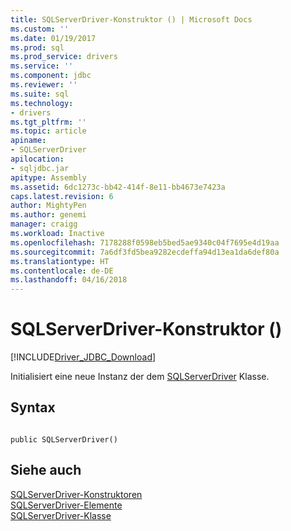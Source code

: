 ```yaml
---
title: SQLServerDriver-Konstruktor () | Microsoft Docs
ms.custom: ''
ms.date: 01/19/2017
ms.prod: sql
ms.prod_service: drivers
ms.service: ''
ms.component: jdbc
ms.reviewer: ''
ms.suite: sql
ms.technology:
- drivers
ms.tgt_pltfrm: ''
ms.topic: article
apiname:
- SQLServerDriver
apilocation:
- sqljdbc.jar
apitype: Assembly
ms.assetid: 6dc1273c-bb42-414f-8e11-bb4673e7423a
caps.latest.revision: 6
author: MightyPen
ms.author: genemi
manager: craigg
ms.workload: Inactive
ms.openlocfilehash: 7178288f0598eb5bed5ae9340c04f7695e4d19aa
ms.sourcegitcommit: 7a6df3fd5bea9282ecdeffa94d13ea1da6def80a
ms.translationtype: HT
ms.contentlocale: de-DE
ms.lasthandoff: 04/16/2018
---
```

# <a name="sqlserverdriver-constructor-"></a>SQLServerDriver-Konstruktor ()
[!INCLUDE[Driver_JDBC_Download](../../../includes/driver_jdbc_download.md)]

  Initialisiert eine neue Instanz der dem [SQLServerDriver](../../../connect/jdbc/reference/sqlserverdriver-class.md) Klasse.  
  
## <a name="syntax"></a>Syntax  
  
```  
  
public SQLServerDriver()  
```  
  
## <a name="see-also"></a>Siehe auch  
 [SQLServerDriver-Konstruktoren](../../../connect/jdbc/reference/sqlserverdriver-constructors.md)   
 [SQLServerDriver-Elemente](../../../connect/jdbc/reference/sqlserverdriver-members.md)   
 [SQLServerDriver-Klasse](../../../connect/jdbc/reference/sqlserverdriver-class.md)  
  
  
